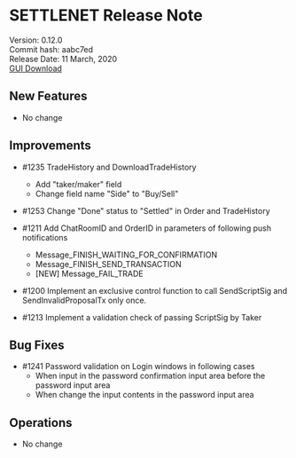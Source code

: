 # SETTLENET Release Note
Version: 0.12.0  
Commit hash:  aabc7ed  
Release Date:  11 March, 2020  
[GUI Download](https://github.com/cryptogarageinc/settlenet-uitest/releases/tag/0.12.0-demo%2Baabc7ed)  

## New Features
* No change

## Improvements
* #1235 TradeHistory and DownloadTradeHistory  
  - Add "taker/maker" field
  - Change field name "Side" to "Buy/Sell"  
* #1253 Change "Done" status to "Settled" in Order and TradeHistory
* #1211 Add ChatRoomID and OrderID in parameters of following push notifications
  - Message_FINISH_WAITING_FOR_CONFIRMATION
  - Message_FINISH_SEND_TRANSACTION
  - [NEW] Message_FAIL_TRADE

* #1200 Implement an exclusive control function to call SendScriptSig and SendInvalidProposalTx only once.	
* #1213 Implement a validation check of passing ScriptSig by Taker

## Bug Fixes
* #1241 Password validation on Login windows in following cases  
  - When input in the password confirmation input area before the password input area
  - When change the input contents in the password input area

## Operations
* No change
